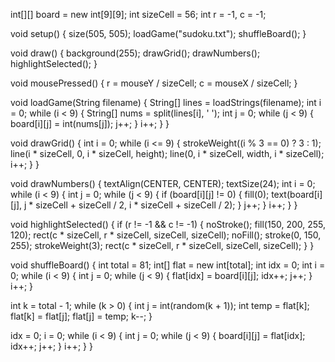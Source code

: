 int[][] board = new int[9][9]; 
int sizeCell = 56;
int r = -1, c = -1;           

void setup() {
  size(505, 505);
  loadGame("sudoku.txt"); 
  shuffleBoard();
}

void draw() {
  background(255);
  drawGrid();
  drawNumbers();
  highlightSelected();
}

void mousePressed() {
  r = mouseY / sizeCell;
  c = mouseX / sizeCell;
}

void loadGame(String filename) {
  String[] lines = loadStrings(filename);
  int i = 0;
  while (i < 9) {
    String[] nums = split(lines[i], ' ');
    int j = 0;
    while (j < 9) {
      board[i][j] = int(nums[j]);
      j++;
    }
    i++;
  }
}

void drawGrid() {
  int i = 0;
  while (i <= 9) {
    strokeWeight((i % 3 == 0) ? 3 : 1);
    line(i * sizeCell, 0, i * sizeCell, height);
    line(0, i * sizeCell, width, i * sizeCell);
    i++;
  }
}

void drawNumbers() {
  textAlign(CENTER, CENTER);
  textSize(24);
  int i = 0;
  while (i < 9) {
    int j = 0;
    while (j < 9) {
      if (board[i][j] != 0) {
        fill(0);
        text(board[i][j], j * sizeCell + sizeCell / 2, i * sizeCell + sizeCell / 2);
      }
      j++;
    }
    i++;
  }
}

void highlightSelected() {
  if (r != -1 && c != -1) {
    noStroke();
    fill(150, 200, 255, 120);
    rect(c * sizeCell, r * sizeCell, sizeCell, sizeCell);
    noFill();
    stroke(0, 150, 255);
    strokeWeight(3);
    rect(c * sizeCell, r * sizeCell, sizeCell, sizeCell);
  }
}

void shuffleBoard() {
  int total = 81;
  int[] flat = new int[total];
  int idx = 0;
  int i = 0;
  while (i < 9) {
    int j = 0;
    while (j < 9) {
      flat[idx] = board[i][j];
      idx++;
      j++;
    }
    i++;
  }

  int k = total - 1;
  while (k > 0) {
    int j = int(random(k + 1));
    int temp = flat[k];
    flat[k] = flat[j];
    flat[j] = temp;
    k--;
  }

  idx = 0;
  i = 0;
  while (i < 9) {
    int j = 0;
    while (j < 9) {
      board[i][j] = flat[idx];
      idx++;
      j++;
    }
    i++;
  }
}
